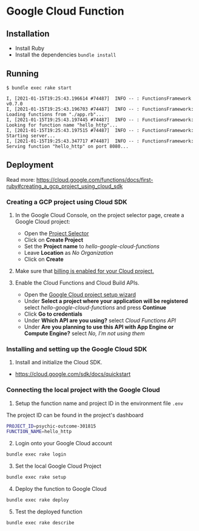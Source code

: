 # Google Cloud Function

## Installation

- Install Ruby
- Install the dependencies `bundle install`

## Running

```
$ bundle exec rake start

I, [2021-01-15T19:25:43.196614 #74487]  INFO -- : FunctionsFramework v0.7.0
I, [2021-01-15T19:25:43.196703 #74487]  INFO -- : FunctionsFramework: Loading functions from "./app.rb"...
I, [2021-01-15T19:25:43.197445 #74487]  INFO -- : FunctionsFramework: Looking for function name "hello_http"...
I, [2021-01-15T19:25:43.197515 #74487]  INFO -- : FunctionsFramework: Starting server...
I, [2021-01-15T19:25:43.347717 #74487]  INFO -- : FunctionsFramework: Serving function "hello_http" on port 8080...
```

## Deployment

Read more: https://cloud.google.com/functions/docs/first-ruby#creating_a_gcp_project_using_cloud_sdk

### Creating a GCP project using Cloud SDK

1. In the Google Cloud Console, on the project selector page, create a Google Cloud project:
   
    - Open the [Project Selector](https://console.cloud.google.com/projectselector2/home/dashboard?pli=1)
    - Click on __Create Project__
    - Set the __Project name__ to *hello-google-cloud-functions*
    - Leave __Location__ as *No Organization*
    - Click on __Create__

2. Make sure that [billing is enabled for your Cloud project.](https://cloud.google.com/billing/docs/how-to/modify-project)

3. Enable the Cloud Functions and Cloud Build APIs.

   - Open the [Google Cloud project setup wizard](https://console.cloud.google.com/flows/enableapi?apiid=cloudfunctions,cloudbuild.googleapis.com)
   - Under __Select a project where your application will be registered__ select *hello-google-cloud-functions* and press __Continue__
   - Click __Go to credentials__
   - Under __Which API are you using?__ select *Cloud Functions API*
   - Under __Are you planning to use this API with App Engine or Compute Engine?__ select *No, I’m not using them*

### Installing and setting up the Google Cloud SDK

1. Install and initialize the Cloud SDK.

- https://cloud.google.com/sdk/docs/quickstart

### Connecting the local project with the Google Cloud

1. Setup the function name and project ID in the environment file `.env`

The project ID can be found in the project's dashboard

```sh
PROJECT_ID=psychic-outcome-301815
FUNCTION_NAME=hello_http
```

2. Login onto your Google Cloud account

```sh
bundle exec rake login
```

3. Set the local Google Cloud Project

```sh
bundle exec rake setup
```

4. Deploy the function to Google Cloud

```sh
bundle exec rake deploy
```

5. Test the deployed function

```sh
bundle exec rake describe
```
